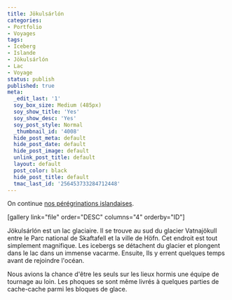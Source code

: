 ```yaml
---
title: Jökulsárlón
categories:
- Portfolio
- Voyages
tags:
- Iceberg
- Islande
- Jökulsárlón
- Lac
- Voyage
status: publish
published: true
meta:
  _edit_last: '1'
  soy_box_size: Medium (485px)
  soy_show_title: 'Yes'
  soy_show_desc: 'Yes'
  soy_post_style: Normal
  _thumbnail_id: '4008'
  hide_post_meta: default
  hide_post_date: default
  hide_post_image: default
  unlink_post_title: default
  layout: default
  post_color: black
  hide_post_title: default
  tmac_last_id: '256453733284712448'
---
```

On continue <a href="https://www.clicclac.ch/2011/09/03/skaftafell/">nos pérégrinations islandaises</a>.

<!--more-->

[gallery link="file" order="DESC" columns="4" orderby="ID"]

Jökulsárlón est un lac glaciaire. Il se trouve au sud du glacier Vatnajökull entre le Parc national de Skaftafell et la ville de Höfn. Cet endroit est tout simplement magnifique. Les icebergs se détachent du glacier et plongent dans le lac dans un immense vacarme. Ensuite, Ils y errent quelques temps avant de rejoindre l'océan.

Nous avions la chance d'être les seuls sur les lieux hormis une équipe de tournage au loin. Les phoques se sont même livrés à quelques parties de cache-cache parmi les bloques de glace.
